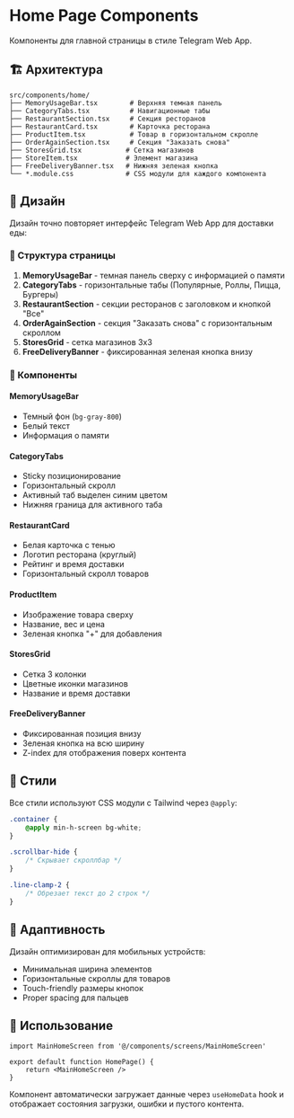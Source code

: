 # Home Page Components

Компоненты для главной страницы в стиле Telegram Web App.

## 🏗️ Архитектура

```
src/components/home/
├── MemoryUsageBar.tsx        # Верхняя темная панель
├── CategoryTabs.tsx          # Навигационные табы
├── RestaurantSection.tsx     # Секция ресторанов
├── RestaurantCard.tsx        # Карточка ресторана
├── ProductItem.tsx           # Товар в горизонтальном скролле
├── OrderAgainSection.tsx     # Секция "Заказать снова"
├── StoresGrid.tsx           # Сетка магазинов
├── StoreItem.tsx            # Элемент магазина
├── FreeDeliveryBanner.tsx   # Нижняя зеленая кнопка
└── *.module.css             # CSS модули для каждого компонента
```

## 🎨 Дизайн

Дизайн точно повторяет интерфейс Telegram Web App для доставки еды:

### 📱 Структура страницы

1. **MemoryUsageBar** - темная панель сверху с информацией о памяти
2. **CategoryTabs** - горизонтальные табы (Популярные, Роллы, Пицца, Бургеры)
3. **RestaurantSection** - секции ресторанов с заголовком и кнопкой "Все"
4. **OrderAgainSection** - секция "Заказать снова" с горизонтальным скроллом
5. **StoresGrid** - сетка магазинов 3x3
6. **FreeDeliveryBanner** - фиксированная зеленая кнопка внизу

### 🎯 Компоненты

#### MemoryUsageBar

- Темный фон (`bg-gray-800`)
- Белый текст
- Информация о памяти

#### CategoryTabs

- Sticky позиционирование
- Горизонтальный скролл
- Активный таб выделен синим цветом
- Нижняя граница для активного таба

#### RestaurantCard

- Белая карточка с тенью
- Логотип ресторана (круглый)
- Рейтинг и время доставки
- Горизонтальный скролл товаров

#### ProductItem

- Изображение товара сверху
- Название, вес и цена
- Зеленая кнопка "+" для добавления

#### StoresGrid

- Сетка 3 колонки
- Цветные иконки магазинов
- Название и время доставки

#### FreeDeliveryBanner

- Фиксированная позиция внизу
- Зеленая кнопка на всю ширину
- Z-index для отображения поверх контента

## 🔧 Стили

Все стили используют CSS модули с Tailwind через `@apply`:

```css
.container {
	@apply min-h-screen bg-white;
}

.scrollbar-hide {
	/* Скрывает скроллбар */
}

.line-clamp-2 {
	/* Обрезает текст до 2 строк */
}
```

## 📱 Адаптивность

Дизайн оптимизирован для мобильных устройств:

- Минимальная ширина элементов
- Горизонтальные скроллы для товаров
- Touch-friendly размеры кнопок
- Proper spacing для пальцев

## 🚀 Использование

```tsx
import MainHomeScreen from '@/components/screens/MainHomeScreen'

export default function HomePage() {
	return <MainHomeScreen />
}
```

Компонент автоматически загружает данные через `useHomeData` hook и отображает состояния загрузки, ошибки и пустого контента.
